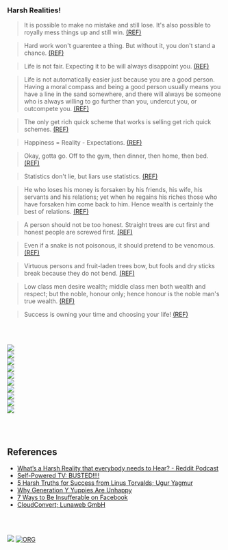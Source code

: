 ### Harsh Realities!

> It is possible to make no mistake and still lose. It's also possible to royally mess things up and still win. [(REF)][01reddit]

> Hard work won't guarentee a thing. But without it, you don't stand a chance. [(REF)][01reddit]

> Life is not fair. Expecting it to be will always disappoint you. [(REF)][01reddit]

> Life is not automatically easier just because you are a good person. Having a moral compass and being a good person usually means you have a line in the sand somewhere, and there will always be someone who is always willing to go further than you, undercut you, or outcompete you. [(REF)][01reddit]

> The only get rich quick scheme that works is selling get rich quick schemes. [(REF)][02tfoot]

> Happiness = Reality - Expectations. [(REF)][04wbwhy]

> Okay, gotta go. Off to the gym, then dinner, then home, then bed. [(REF)][05wbwhy]

> Statistics don't lie, but liars use statistics. [(REF)][06agold]

> He who loses his money is forsaken by his friends, his wife, his servants and his relations; yet when he regains his riches those who have forsaken him come back to him. Hence wealth is certainly the best of relations. [(REF)][07chank]

> A person should not be too honest. Straight trees are cut first and honest people are screwed first. [(REF)][07chank]

> Even if a snake is not poisonous, it should pretend to be venomous. [(REF)][07chank]

> Virtuous persons and fruit-laden trees bow, but fools and dry sticks break because they do not bend. [(REF)][07chank]

> Low class men desire wealth; middle class men both wealth and respect; but the noble, honour only; hence honour is the noble man's true wealth. [(REF)][07chank]

> Success is owning your time and choosing your life! [(REF)][08carolyn]

<br>
<br>


[![](https://i.imgur.com/uDKXyyr.jpg)][03linus]<br>
[![](https://i.imgur.com/hdmsJH0.png)][03linus]<br>
[![](https://i.imgur.com/br6HDC4.jpg)][03linus]<br>
[![](https://i.imgur.com/38quId8.jpg)][03linus]<br>
[![](https://i.imgur.com/mymWe4w.jpg)][03linus]<br>
[![](https://i.imgur.com/IVmCTNN.jpg)][03linus]<br>
[![](https://i.imgur.com/KnfC2IZ.jpg)][03linus]<br>
[![](https://i.imgur.com/HtgxT6R.jpg)][03linus]<br>
[![](https://i.imgur.com/MXJaVp6.jpg)][03linus]<br>
[![](https://i.imgur.com/dEK5mYu.jpg)][03linus]<br>

<br>
<br>


## References

- [What’s a Harsh Reality that everybody needs to Hear? - Reddit Podcast][01reddit]
- [Self-Powered TV: BUSTED!!!!][02tfoot]
- [5 Harsh Truths for Success from Linus Torvalds; Ugur Yagmur][03linus]
- [Why Generation Y Yuppies Are Unhappy][04wbwhy]
- [7 Ways to Be Insufferable on Facebook][04wbwhy]
- [CloudConvert; Lunaweb GmbH](https://cloudconvert.com)

<br>
<br>


[![](https://img.youtube.com/vi/UpZFr-YClhQ/maxresdefault.jpg)](https://www.youtube.com/watch?v=UpZFr-YClhQ)
[![ORG](https://img.shields.io/badge/org-wolfram77-green?logo=Org)](https://wolfram77.github.io)


[01reddit]: https://www.youtube.com/watch?v=A2yCqxkdkYo
[02tfoot]:  https://www.youtube.com/watch?v=jRJvUGwbN3c
[03linus]:  https://medium.com/codex/5-harsh-truths-from-linus-torvalds-406ab20cea02
[04wbwhy]:  https://waitbutwhy.com/2013/09/why-generation-y-yuppies-are-unhappy.html
[05wbwhy]:  https://waitbutwhy.com/2013/07/7-ways-to-be-insufferable-on-facebook.html
[06agold]:  https://www.youtube.com/watch?v=yaWVflQolmM
[07chank]:  https://www.azquotes.com/author/2701-Chanakya
[08carolyn]: https://www.youtube.com/watch?v=ENZSYzszkWM&lc=Ugwajjn9HA3dbe-1ed94AaABAg
